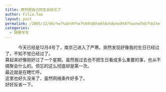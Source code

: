```yaml
---
title: 竟然把自己的生日给忘了
author: Filia.Tao
layout: post
permalink: /2005/12/04/%e7%ab%9f%e7%84%b6%e6%8a%8a%e8%87%aa%e5%b7%b1%e7%9a%84%e7%94%9f%e6%97%a5%e7%bb%99%e5%bf%98%e4%ba%86/
categories:
  - 随便写写
---
```

<div>
  <div>
    　　　今天已经是12月4号了，南京己进入了严寒。突然发现好像我的生日已经过了，不知不觉已经过了。<br /> 算起来好像刚好过了一个星期，虽然我过去也不把生日看成多么重要的事，也从不搞聚会什么的。但忘的这么彻底却是第一次。<br /> 最近就是在瞎忙呼。 <br /> 这里也好久没来了，虽然网络条件好多了。<br /> 好好反省一下。
  </div>
</div>

<img src="http://c.services.spaces.live.com/CollectionWebService/c.gif?space=why-gudu&page=RSS%3a+%e7%ab%9f%e7%84%b6%e6%8a%8a%e8%87%aa%e5%b7%b1%e7%9a%84%e7%94%9f%e6%97%a5%e7%bb%99%e5%bf%98%e4%ba%86&referrer=" width="1" height="1" border="0" alt="" /><img alt="" width="0px" height="0px" src="http://c.live.com/c.gif?NC=31263&NA=1149&PI=73329&RF=&DI=3919&PS=85545&TP=why-gudu.spaces.live.com&GT1=why-gudu%3b2052" />
